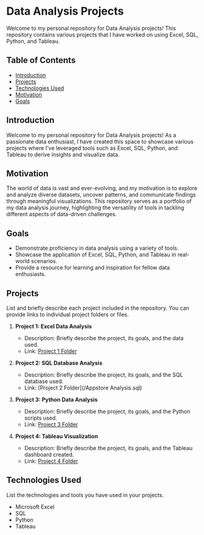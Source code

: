 # Data Analysis Projects

Welcome to my personal repository for Data Analysis projects! This repository contains various projects that I have worked on using Excel, SQL, Python, and Tableau.

## Table of Contents
- [Introduction](#introduction)
- [Projects](#projects)
- [Technologies Used](#technologies-used)
- [Motivation](#Motivation)
- [Goals](#Goals)

## Introduction
Welcome to my personal repository for Data Analysis projects! As a passionate data enthusiast, I have created this space to showcase various projects where I've leveraged tools such as Excel, SQL, Python, and Tableau to derive insights and visualize data.

## Motivation
The world of data is vast and ever-evolving, and my motivation is to explore and analyze diverse datasets, uncover patterns, and communicate findings through meaningful visualizations. This repository serves as a portfolio of my data analysis journey, highlighting the versatility of tools in tackling different aspects of data-driven challenges.

## Goals
- Demonstrate proficiency in data analysis using a variety of tools.
- Showcase the application of Excel, SQL, Python, and Tableau in real-world scenarios.
- Provide a resource for learning and inspiration for fellow data enthusiasts.

## Projects
List and briefly describe each project included in the repository. You can provide links to individual project folders or files.

1. **Project 1: Excel Data Analysis**
   - Description: Briefly describe the project, its goals, and the data used.
   - Link: [Project 1 Folder](/projects/project1_excel_analysis)

2. **Project 2: SQL Database Analysis**
   - Description: Briefly describe the project, its goals, and the SQL database used.
   - Link: [Project 2 Folder](/Appstore Analysis.sql) 

3. **Project 3: Python Data Analysis**
   - Description: Briefly describe the project, its goals, and the Python scripts used.
   - Link: [Project 3 Folder](/projects/project3_python_analysis)

4. **Project 4: Tableau Visualization**
   - Description: Briefly describe the project, its goals, and the Tableau dashboard created.
   - Link: [Project 4 Folder](/projects/project4_tableau_visualization)

## Technologies Used
List the technologies and tools you have used in your projects.

- Microsoft Excel
- SQL
- Python
- Tableau
